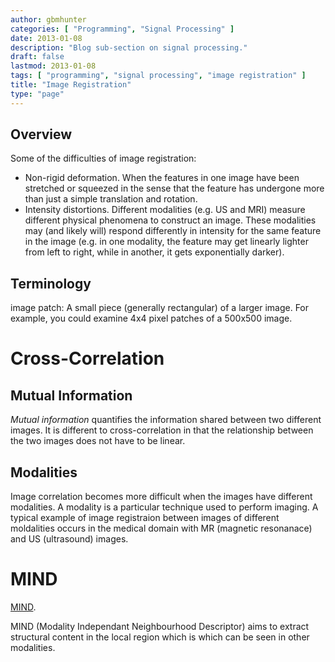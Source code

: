 ```yaml
---
author: gbmhunter
categories: [ "Programming", "Signal Processing" ]
date: 2013-01-08
description: "Blog sub-section on signal processing."
draft: false
lastmod: 2013-01-08
tags: [ "programming", "signal processing", "image registration" ]
title: "Image Registration"
type: "page"
---
```


## Overview

Some of the difficulties of image registration:

* Non-rigid deformation. When the features in one image have been stretched or squeezed in the sense that the feature has undergone more than just a simple translation and rotation.
* Intensity distortions. Different modalities (e.g. US and MRI) measure different physical phenomena to construct an image. These modalities may (and likely will) respond differently in intensity for the same feature in the image (e.g. in one modality, the feature may get linearly lighter from left to right, while in another, it gets exponentially darker).

## Terminology

image patch: A small piece (generally rectangular) of a larger image. For example, you could examine 4x4 pixel patches of a 500x500 image.

# Cross-Correlation

## Mutual Information

_Mutual information_ quantifies the information shared between two different images. It is different to cross-correlation in that the relationship between the two images does not have to be linear.

## Modalities

Image correlation becomes more difficult when the images have different modalities. A modality is a particular technique used to perform imaging. A typical example of image registraion between images of different moldalities occurs in the medical domain with MR (magnetic resonanace) and US (ultrasound) images.

# MIND

[MIND](http://iplab.dmi.unict.it/miss14/MISS2014-ReadingGroup00-All-Paper.pdf).

MIND (Modality Independant Neighbourhood Descriptor) aims to extract structural content in the local region which is which can be seen in other modalities.